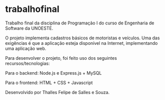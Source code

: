 # trabalhofinal
Trabalho final da disciplina de Programação I do curso de Engenharia de Software da UNOESTE.

O projeto implementa cadastros básicos de motoristas e veículos. 
Uma das exigências é que a aplicação esteja disponível na Internet, implementando uma aplicação web.

Para desenvolver o projeto, foi feito uso dos seguintes recursos/tecnologias:

Para o backend: Node.js e Express.js + MySQL

Para o frontend: HTML + CSS + Javascript

Desenvolvido por Thalles Felipe de Salles e Souza.
